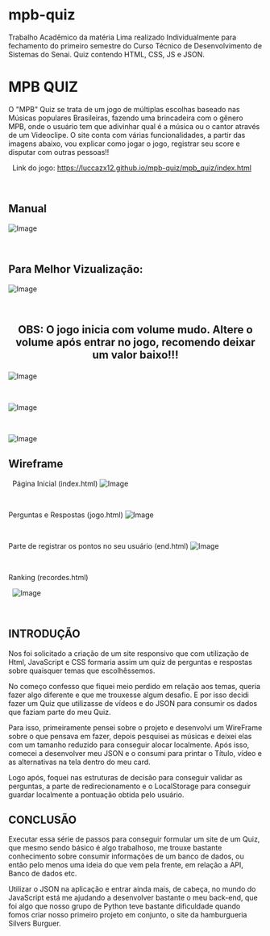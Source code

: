 # mpb-quiz
Trabalho Acadêmico da matéria Lima realizado Individualmente para fechamento do primeiro semestre do Curso Técnico de Desenvolvimento de Sistemas do Senai. Quiz contendo HTML, CSS, JS e JSON.


# **MPB QUIZ**

O "MPB" Quiz se trata de um jogo de múltiplas escolhas baseado nas Músicas populares Brasileiras, fazendo uma brincadeira com o gênero MPB, onde o usuário tem que adivinhar qual é a música ou o cantor através de um Videoclipe. O site conta com várias funcionalidades, a partir das imagens abaixo, vou explicar como jogar o jogo, registrar seu score e disputar com outras pessoas!!


&nbsp;
Link do jogo: https://luccazx12.github.io/mpb-quiz/mpb_quiz/index.html


&nbsp;

## Manual

![Image](https://github.com/Luccazx12/mpb-quiz/blob/main/docs/Manual.jpg)


&nbsp;


## Para Melhor Vizualização:
![Image](https://github.com/Luccazx12/mpb-quiz/blob/main/docs/tela_inicial_manual.png)


&nbsp;

## <p align="center">**OBS: O jogo inicia com volume mudo. Altere o volume após entrar no jogo, recomendo deixar um valor baixo!!!**</p>

![Image](https://github.com/Luccazx12/mpb-quiz/blob/main/docs/tela_jogo_manual.png)


&nbsp;


![Image](https://github.com/Luccazx12/mpb-quiz/blob/main/docs/tela_end_manual.png)


&nbsp;


![Image](https://github.com/Luccazx12/mpb-quiz/blob/main/docs/tela_highscore_manual.png)







## Wireframe


&nbsp;
Página Inicial (index.html)
![Image](https://github.com/Luccazx12/mpb-quiz/blob/main/docs/Tela_de_start.JPG)


&nbsp;


Perguntas e Respostas (jogo.html)
![Image](https://github.com/Luccazx12/mpb-quiz/blob/main/docs/Tela_do_jogo.JPG)



&nbsp;


Parte de registrar os pontos no seu usuário (end.html)
![Image](https://github.com/Luccazx12/mpb-quiz/blob/main/docs/Tela_do_end_game.JPG)



&nbsp;


Ranking (recordes.html)


&nbsp;
![Image](https://github.com/Luccazx12/mpb-quiz/blob/main/docs/Tela_do_highscore.JPG)


&nbsp;

## INTRODUÇÃO

  Nos foi solicitado a criação de um site responsivo que com utilização de Html, JavaScript e CSS formaria assim um quiz de perguntas e respostas sobre quaisquer temas que escolhêssemos.

  No começo confesso que fiquei meio perdido em relação aos temas, queria fazer algo diferente e que me trouxesse algum desafio. E por isso decidi fazer um Quiz que utilizasse de vídeos e do JSON para consumir os dados que faziam parte do meu Quiz.

  Para isso, primeiramente pensei sobre o projeto e desenvolvi um WireFrame sobre o que pensava em fazer, depois pesquisei as músicas e deixei elas com um tamanho reduzido para conseguir alocar localmente. Após isso, comecei a desenvolver meu JSON e o consumi para printar o Título, vídeo e as alternativas na tela dentro do meu card.

  Logo após, foquei nas estruturas de decisão para conseguir validar as perguntas, a parte de redirecionamento e o LocalStorage para conseguir guardar localmente a pontuação obtida pelo usuário.


## CONCLUSÃO

  Executar essa série de passos para conseguir formular um site de um Quiz, que mesmo sendo básico é algo trabalhoso, me trouxe bastante conhecimento sobre consumir informações de um banco de dados, ou então pelo menos uma ideia do que vem pela frente, em relação a API, Banco de dados etc.

  Utilizar o JSON na aplicação e entrar ainda mais, de cabeça, no mundo do JavaScript está me ajudando a desenvolver bastante o meu back-end, que foi algo que nosso grupo de Python teve bastante dificuldade quando fomos criar nosso primeiro projeto em conjunto, o site da hamburgueria Silvers Burguer.
